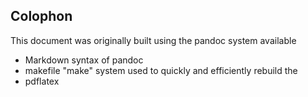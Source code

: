 ## Colophon

This document was originally built using the pandoc system available

- Markdown syntax of pandoc
- makefile "make" system used to quickly and efficiently rebuild the
- pdflatex

